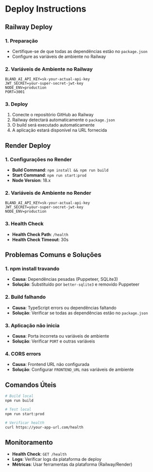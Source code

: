 # Deploy Instructions

## Railway Deploy

### 1. Preparação
- Certifique-se de que todas as dependências estão no `package.json`
- Configure as variáveis de ambiente no Railway

### 2. Variáveis de Ambiente no Railway
```
BLAND_AI_API_KEY=sk-your-actual-api-key
JWT_SECRET=your-super-secret-jwt-key
NODE_ENV=production
PORT=3001
```

### 3. Deploy
1. Conecte o repositório GitHub ao Railway
2. Railway detectará automaticamente o `package.json`
3. O build será executado automaticamente
4. A aplicação estará disponível na URL fornecida

## Render Deploy

### 1. Configurações no Render
- **Build Command**: `npm install && npm run build`
- **Start Command**: `npm run start:prod`
- **Node Version**: 18.x

### 2. Variáveis de Ambiente no Render
```
BLAND_AI_API_KEY=sk-your-actual-api-key
JWT_SECRET=your-super-secret-jwt-key
NODE_ENV=production
```

### 3. Health Check
- **Health Check Path**: `/health`
- **Health Check Timeout**: 30s

## Problemas Comuns e Soluções

### 1. npm install travando
- **Causa**: Dependências pesadas (Puppeteer, SQLite3)
- **Solução**: Substituído por `better-sqlite3` e removido Puppeteer

### 2. Build falhando
- **Causa**: TypeScript errors ou dependências faltando
- **Solução**: Verificar se todas as dependências estão no `package.json`

### 3. Aplicação não inicia
- **Causa**: Porta incorreta ou variáveis de ambiente
- **Solução**: Verificar `PORT` e outras variáveis

### 4. CORS errors
- **Causa**: Frontend URL não configurada
- **Solução**: Configurar `FRONTEND_URL` nas variáveis de ambiente

## Comandos Úteis

```bash
# Build local
npm run build

# Test local
npm run start:prod

# Verificar health
curl https://your-app-url.com/health
```

## Monitoramento

- **Health Check**: `GET /health`
- **Logs**: Verificar logs da plataforma de deploy
- **Métricas**: Usar ferramentas da plataforma (Railway/Render)
